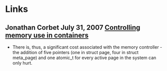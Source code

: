# Links
## Jonathan Corbet July 31, 2007 [Controlling memory use in containers](http://lwn.net/Articles/243795/)
* There is, thus, a significant cost associated with the memory controller - the addition of five pointers (one in struct page, four in struct meta_page) and one atomic_t for every active page in the system can only hurt.